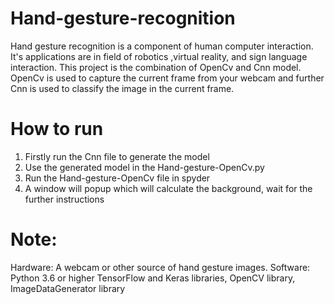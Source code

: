 # Hand-gesture-recognition
Hand gesture recognition is a component of human computer interaction. It's applications are in field of robotics
,virtual reality, and sign language interaction. This project is the combination of OpenCv and Cnn model. OpenCv is used to capture the current frame from your webcam and further Cnn is used to classify the image in the current frame.


# How to run
1. Firstly run the Cnn file to generate the model 
2. Use the generated model in the Hand-gesture-OpenCv.py
3. Run the Hand-gesture-OpenCv file in spyder
4. A window will popup which will calculate the background, wait for the further instructions

# Note:
Hardware: A webcam or other source of hand gesture images.
Software: Python 3.6 or higher TensorFlow and Keras
libraries, OpenCV library, ImageDataGenerator library



